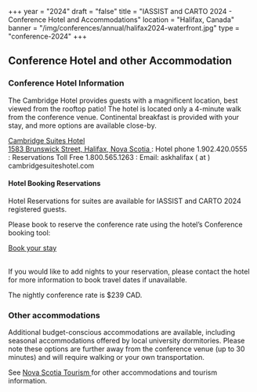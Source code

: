 +++
year = "2024"
draft = "false"
title = "IASSIST and CARTO 2024 - Conference Hotel and Accommodations"
location = "Halifax, Canada"
banner = "/img/conferences/annual/halifax2024-waterfront.jpg"
type = "conference-2024"
+++
## Conference Hotel and other Accommodation

### Conference Hotel Information 

The Cambridge Hotel provides guests with a magnificent location, best viewed from the rooftop patio! The hotel is located only a 4-minute walk from the conference venue. Continental breakfast is provided with your stay, and more options are available close-by.  

[Cambridge Suites Hotel <span class="fas fa-external-link-alt"></span>](https://www.cambridgesuiteshalifax.com/)   
[1583 Brunswick Street, Halifax, Nova Scotia <span class="fas fa-external-link-alt"></span>](https://maps.app.goo.gl/mCHjKx9a3k3AfDyv6) 
: Hotel phone 1.902.420.0555  
: Reservations Toll Free 1.800.565.1263
: Email: askhalifax ( at ) cambridgesuiteshotel.com 

#### Hotel Booking Reservations

Hotel Reservations for suites are available for IASSIST and CARTO 2024 registered guests. 

Please book to reserve the conference rate using the hotel’s Conference booking tool:

<a class="btn btn-template-main" target="_blank" href="https://reservations.travelclick.com/13605?groupID=4142748">Book your stay <span class="fas fa-external-link-alt"></span></a>
<br /><br />

If you would like to add nights to your reservation, please contact the hotel for more information to book travel dates if unavailable. 

The nightly conference rate is $239 CAD. 

### Other accommodations

Additional budget-conscious accommodations are available, including seasonal accommodations offered by local university dormitories. Please note these options are further away from the conference venue (up to 30 minutes) and will require walking or your own transportation. 

See [Nova Scotia Tourism <span class="fas fa-external-link-alt"></span>](https://www.novascotia.com/) for other accommodations and tourism information. 